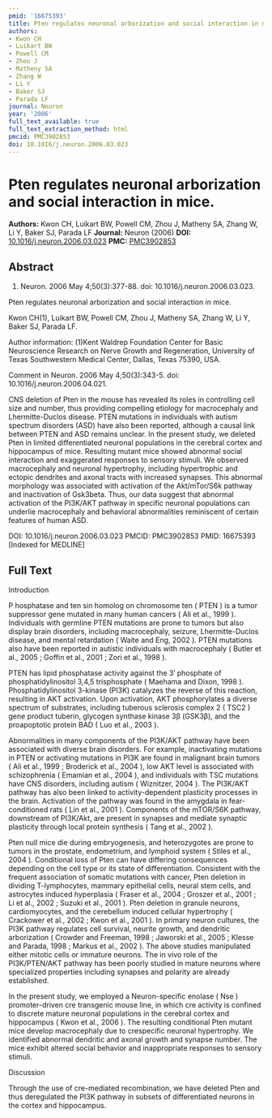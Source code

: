 ```yaml
---
pmid: '16675393'
title: Pten regulates neuronal arborization and social interaction in mice.
authors:
- Kwon CH
- Luikart BW
- Powell CM
- Zhou J
- Matheny SA
- Zhang W
- Li Y
- Baker SJ
- Parada LF
journal: Neuron
year: '2006'
full_text_available: true
full_text_extraction_method: html
pmcid: PMC3902853
doi: 10.1016/j.neuron.2006.03.023
---
```


# Pten regulates neuronal arborization and social interaction in mice.
**Authors:** Kwon CH, Luikart BW, Powell CM, Zhou J, Matheny SA, Zhang W, Li Y, Baker SJ, Parada LF
**Journal:** Neuron (2006)
**DOI:** [10.1016/j.neuron.2006.03.023](https://doi.org/10.1016/j.neuron.2006.03.023)
**PMC:** [PMC3902853](https://www.ncbi.nlm.nih.gov/pmc/articles/PMC3902853/)

## Abstract

1. Neuron. 2006 May 4;50(3):377-88. doi: 10.1016/j.neuron.2006.03.023.

Pten regulates neuronal arborization and social interaction in mice.

Kwon CH(1), Luikart BW, Powell CM, Zhou J, Matheny SA, Zhang W, Li Y, Baker SJ, 
Parada LF.

Author information:
(1)Kent Waldrep Foundation Center for Basic Neuroscience Research on Nerve 
Growth and Regeneration, University of Texas Southwestern Medical Center, 
Dallas, Texas 75390, USA.

Comment in
    Neuron. 2006 May 4;50(3):343-5. doi: 10.1016/j.neuron.2006.04.021.

CNS deletion of Pten in the mouse has revealed its roles in controlling cell 
size and number, thus providing compelling etiology for macrocephaly and 
Lhermitte-Duclos disease. PTEN mutations in individuals with autism spectrum 
disorders (ASD) have also been reported, although a causal link between PTEN and 
ASD remains unclear. In the present study, we deleted Pten in limited 
differentiated neuronal populations in the cerebral cortex and hippocampus of 
mice. Resulting mutant mice showed abnormal social interaction and exaggerated 
responses to sensory stimuli. We observed macrocephaly and neuronal hypertrophy, 
including hypertrophic and ectopic dendrites and axonal tracts with increased 
synapses. This abnormal morphology was associated with activation of the 
Akt/mTor/S6k pathway and inactivation of Gsk3beta. Thus, our data suggest that 
abnormal activation of the PI3K/AKT pathway in specific neuronal populations can 
underlie macrocephaly and behavioral abnormalities reminiscent of certain 
features of human ASD.

DOI: 10.1016/j.neuron.2006.03.023
PMCID: PMC3902853
PMID: 16675393 [Indexed for MEDLINE]

## Full Text

Introduction

P hosphatase and ten sin homolog on chromosome ten ( PTEN ) is a tumor suppressor gene mutated in many human cancers ( Ali et al., 1999 ). Individuals with germline PTEN mutations are prone to tumors but also display brain disorders, including macrocephaly, seizure, Lhermitte-Duclos disease, and mental retardation ( Waite and Eng, 2002 ). PTEN mutations also have been reported in autistic individuals with macrocephaly ( Butler et al., 2005 ; Goffin et al., 2001 ; Zori et al., 1998 ).

PTEN has lipid phosphatase activity against the 3′ phosphate of phosphatidylinositol 3,4,5 trisphosphate ( Maehama and Dixon, 1998 ). Phosphatidylinositol 3-kinase (PI3K) catalyzes the reverse of this reaction, resulting in AKT activation. Upon activation, AKT phosphorylates a diverse spectrum of substrates, including tuberous sclerosis complex 2 ( TSC2 ) gene product tuberin, glycogen synthase kinase 3β (GSK3β), and the proapoptotic protein BAD ( Luo et al., 2003 ).

Abnormalities in many components of the PI3K/AKT pathway have been associated with diverse brain disorders. For example, inactivating mutations in PTEN or activating mutations in PI3K are found in malignant brain tumors ( Ali et al., 1999 ; Broderick et al., 2004 ), low AKT level is associated with schizophrenia ( Emamian et al., 2004 ), and individuals with TSC mutations have CNS disorders, including autism ( Wiznitzer, 2004 ). The PI3K/AKT pathway has also been linked to activity-dependent plasticity processes in the brain. Activation of the pathway was found in the amygdala in fear-conditioned rats ( Lin et al., 2001 ). Components of the mTOR/S6K pathway, downstream of PI3K/Akt, are present in synapses and mediate synaptic plasticity through local protein synthesis ( Tang et al., 2002 ).

Pten null mice die during embryogenesis, and heterozygotes are prone to tumors in the prostate, endometrium, and lymphoid system ( Stiles et al., 2004 ). Conditional loss of Pten can have differing consequences depending on the cell type or its state of differentiation. Consistent with the frequent association of somatic mutations with cancer, Pten deletion in dividing T-lymphocytes, mammary epithelial cells, neural stem cells, and astrocytes induced hyperplasia ( Fraser et al., 2004 ; Groszer et al., 2001 ; Li et al., 2002 ; Suzuki et al., 2001 ). Pten deletion in granule neurons, cardiomyocytes, and the cerebellum induced cellular hypertrophy ( Crackower et al., 2002 ; Kwon et al., 2001 ). In primary neuron cultures, the PI3K pathway regulates cell survival, neurite growth, and dendritic arborization ( Crowder and Freeman, 1998 ; Jaworski et al., 2005 ; Klesse and Parada, 1998 ; Markus et al., 2002 ). The above studies manipulated either mitotic cells or immature neurons. The in vivo role of the PI3K/PTEN/AKT pathway has been poorly studied in mature neurons where specialized properties including synapses and polarity are already established.

In the present study, we employed a Neuron-specific enolase ( Nse ) promoter-driven cre transgenic mouse line, in which cre activity is confined to discrete mature neuronal populations in the cerebral cortex and hippocampus ( Kwon et al., 2006 ). The resulting conditional Pten mutant mice develop macrocephaly due to crespecific neuronal hypertrophy. We identified abnormal dendritic and axonal growth and synapse number. The mice exhibit altered social behavior and inappropriate responses to sensory stimuli.

Discussion

Through the use of cre-mediated recombination, we have deleted Pten and thus deregulated the PI3K pathway in subsets of differentiated neurons in the cortex and hippocampus.
